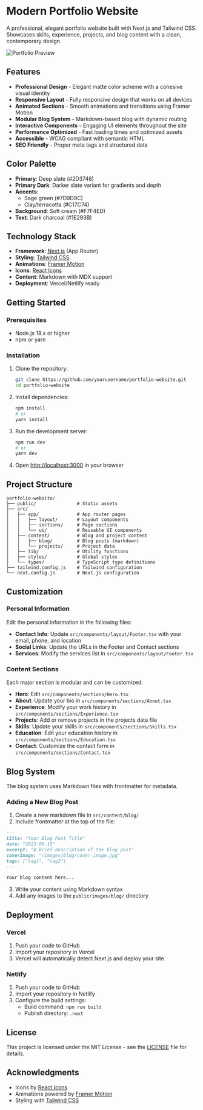 # Modern Portfolio Website

A professional, elegant portfolio website built with Next.js and Tailwind CSS. Showcases skills, experience, projects, and blog content with a clean, contemporary design.

![Portfolio Preview](public/preview.png)

## Features

- **Professional Design** - Elegant matte color scheme with a cohesive visual identity
- **Responsive Layout** - Fully responsive design that works on all devices
- **Animated Sections** - Smooth animations and transitions using Framer Motion
- **Modular Blog System** - Markdown-based blog with dynamic routing
- **Interactive Components** - Engaging UI elements throughout the site
- **Performance Optimized** - Fast loading times and optimized assets
- **Accessible** - WCAG compliant with semantic HTML
- **SEO Friendly** - Proper meta tags and structured data

## Color Palette

- **Primary**: Deep slate (#2D3748)
- **Primary Dark**: Darker slate variant for gradients and depth
- **Accents**: 
  - Sage green (#7D9D9C)
  - Clay/terracotta (#C17C74)
- **Background**: Soft cream (#F7F4ED)
- **Text**: Dark charcoal (#1E293B)

## Technology Stack

- **Framework**: [Next.js](https://nextjs.org/) (App Router)
- **Styling**: [Tailwind CSS](https://tailwindcss.com/)
- **Animations**: [Framer Motion](https://www.framer.com/motion/)
- **Icons**: [React Icons](https://react-icons.github.io/react-icons/)
- **Content**: Markdown with MDX support
- **Deployment**: Vercel/Netlify ready

## Getting Started

### Prerequisites

- Node.js 18.x or higher
- npm or yarn

### Installation

1. Clone the repository:
   ```bash
   git clone https://github.com/yourusername/portfolio-website.git
   cd portfolio-website
   ```

2. Install dependencies:
   ```bash
   npm install
   # or
   yarn install
   ```

3. Run the development server:
   ```bash
   npm run dev
   # or
   yarn dev
   ```

4. Open [http://localhost:3000](http://localhost:3000) in your browser

## Project Structure

```
portfolio-website/
├── public/               # Static assets
├── src/
│   ├── app/              # App router pages
│   │   ├── layout/       # Layout components
│   │   ├── sections/     # Page sections
│   │   └── ui/           # Reusable UI components
│   ├── content/          # Blog and project content
│   │   ├── blog/         # Blog posts (markdown)
│   │   └── projects/     # Project data
│   ├── lib/              # Utility functions
│   ├── styles/           # Global styles
│   └── types/            # TypeScript type definitions
├── tailwind.config.js    # Tailwind configuration
└── next.config.js        # Next.js configuration
```

## Customization

### Personal Information

Edit the personal information in the following files:

- **Contact Info**: Update `src/components/layout/Footer.tsx` with your email, phone, and location
- **Social Links**: Update the URLs in the Footer and Contact sections
- **Services**: Modify the services list in `src/components/layout/Footer.tsx`

### Content Sections

Each major section is modular and can be customized:

- **Hero**: Edit `src/components/sections/Hero.tsx`
- **About**: Update your bio in `src/components/sections/About.tsx`
- **Experience**: Modify your work history in `src/components/sections/Experience.tsx`
- **Projects**: Add or remove projects in the projects data file
- **Skills**: Update your skills in `src/components/sections/Skills.tsx`
- **Education**: Edit your education history in `src/components/sections/Education.tsx`
- **Contact**: Customize the contact form in `src/components/sections/Contact.tsx`

## Blog System

The blog system uses Markdown files with frontmatter for metadata.

### Adding a New Blog Post

1. Create a new markdown file in `src/content/blog/`
2. Include frontmatter at the top of the file:

```markdown
---
title: "Your Blog Post Title"
date: "2023-06-15"
excerpt: "A brief description of the blog post"
coverImage: "/images/blog/cover-image.jpg"
tags: ["tag1", "tag2"]
---

Your blog content here...
```

3. Write your content using Markdown syntax
4. Add any images to the `public/images/blog/` directory

## Deployment

### Vercel

1. Push your code to GitHub
2. Import your repository in Vercel
3. Vercel will automatically detect Next.js and deploy your site

### Netlify

1. Push your code to GitHub
2. Import your repository in Netlify
3. Configure the build settings:
   - Build command: `npm run build`
   - Publish directory: `.next`

## License

This project is licensed under the MIT License - see the [LICENSE](LICENSE) file for details.

## Acknowledgments

- Icons by [React Icons](https://react-icons.github.io/react-icons/)
- Animations powered by [Framer Motion](https://www.framer.com/motion/)
- Styling with [Tailwind CSS](https://tailwindcss.com/)
